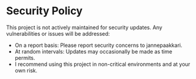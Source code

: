 # Security Policy
This project is not actively maintained for security updates. Any vulnerabilities or issues will be addressed:

- On a report basis: Please report security concerns to jannepaakkari.
- At random intervals: Updates may occasionally be made as time permits.
- I recommend using this project in non-critical environments and at your own risk.
